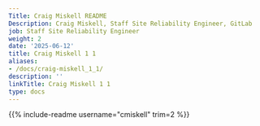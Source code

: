```yaml
---
Title: Craig Miskell README
Description: Craig Miskell, Staff Site Reliability Engineer, GitLab
job: Staff Site Reliability Engineer
weight: 2
date: '2025-06-12'
title: Craig Miskell 1 1
aliases:
- /docs/craig-miskell_1_1/
description: ''
linkTitle: Craig Miskell 1 1
type: docs
---
```


{{% include-readme username="cmiskell" trim=2 %}}
